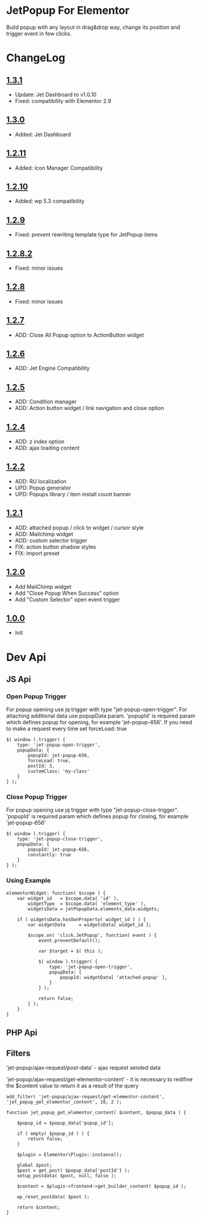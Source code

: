 # JetPopup For Elementor

Build popup with any layout in drag&drop way, change its position and trigger event in few clicks.

# ChangeLog

## [1.3.1](https://github.com/ZemezLab/jet-popup/releases/tag/1.3.1)
* Update: Jet Dashboard to v1.0.10
* Fixed: compatibility with Elementor 2.9

## [1.3.0](https://github.com/ZemezLab/jet-popup/releases/tag/1.3.0)
* Added: Jet Dashboard

## [1.2.11](https://github.com/ZemezLab/jet-popup/releases/tag/1.2.11)
* Added: Icon Manager Compatibility

## [1.2.10](https://github.com/ZemezLab/jet-popup/releases/tag/1.2.10)
* Added: wp 5.3 compatibility

## [1.2.9](https://github.com/ZemezLab/jet-popup/releases/tag/1.2.9)
* Fixed: prevent rewriting template type for JetPopup items

## [1.2.8.2](https://github.com/ZemezLab/jet-popup/releases/tag/1.2.8.2)
* Fixed: minor issues

## [1.2.8](https://github.com/ZemezLab/jet-popup/releases/tag/1.2.8)
* Fixed: minor issues

## [1.2.7](https://github.com/ZemezLab/jet-popup/releases/tag/1.2.7)
* ADD: Close All Popup option to ActionButton widget

## [1.2.6](https://github.com/ZemezLab/jet-popup/releases/tag/1.2.6)
* ADD: Jet Engine Compatibility

## [1.2.5](https://github.com/ZemezLab/jet-popup/releases/tag/1.2.5)
* ADD: Condition manager
* ADD: Action button widget / link navigation and close option

## [1.2.4](https://github.com/ZemezLab/jet-popup/releases/tag/1.2.4)
* ADD: z index option
* ADD: ajax loading content

## [1.2.2](https://github.com/ZemezLab/jet-popup/releases/tag/1.2.2)
* ADD: RU localization
* UPD: Popup generator
* UPD: Popups library / item install count banner

## [1.2.1](https://github.com/ZemezLab/jet-popup/releases/tag/1.2.1)
* ADD: attached popup / click to widget / cursor style
* ADD: Mailchimp widget
* ADD: custom selector trigger
* FIX: action button shadow styles
* FIX: import preset

## [1.2.0](https://github.com/ZemezLab/jet-popup/releases/tag/1.2.0)

* Add MailChimp widget
* Add "Close Popup When Success" option
* Add "Custom Selector" open event trigger

## [1.0.0](https://github.com/ZemezLab/jet-popup/releases/tag/1.0.0)

* Init


# Dev Api

## JS Api

### Open Popup Trigger

For popup opening use jq trigger with type "jet-popup-open-trigger". For attaching additional data use popupData param.
'popupId' is required param which defines popup for opening, for example 'jet-popup-656'. If you need to make a request every time set forceLoad: true

```
$( window ).trigger( {
	type: 'jet-popup-open-trigger',
	popupData: {
		popupId: jet-popup-656,
		forceLoad: true,
		postId: 3,
		customClass: 'my-class'
	}
} );
```

### Close Popup Trigger

For popup opening use jq trigger with type "jet-popup-close-trigger". 'popupId' is required param which defines popup for closing, for example 'jet-popup-656'

```
$( window ).trigger( {
	type: 'jet-popup-close-trigger',
	popupData: {
		popupId: jet-popup-656,
		constantly: true
	}
} );
```

### Using Example

```
elementorWidget: function( $scope ) {
	var widget_id   = $scope.data( 'id' ),
		widgetType  = $scope.data( 'element_type' ),
		widgetsData = jetPopupData.elements_data.widgets;

	if ( widgetsData.hasOwnProperty( widget_id ) ) {
		var widgetData     = widgetsData[ widget_id ];

		$scope.on( 'click.JetPopup', function( event ) {
			event.preventDefault();

			var $target = $( this );

			$( window ).trigger( {
				type: 'jet-popup-open-trigger',
				popupData: {
					popupId: widgetData[ 'attached-popup' ],
				}
			} );

			return false;
		} );
	}
}
```

## PHP Api

## Filters

'jet-popup/ajax-request/post-data' - ajax request sended data

'jet-popup/ajax-request/get-elementor-content' - it is necessary to redifine the  $content value to return it as a result of the query

```
add_filter( 'jet-popup/ajax-request/get-elementor-content', 'jet_popup_get_elementor_content', 10, 2 );

function jet_popup_get_elementor_content( $content, $popup_data ) {

	$popup_id = $popup_data['popup_id'];

	if ( empty( $popup_id ) ) {
		return false;
	}

	$plugin = Elementor\Plugin::instance();

	global $post;
	$post = get_post( $popup_data['postId'] );
	setup_postdata( $post, null, false );

	$content = $plugin->frontend->get_builder_content( $popup_id );

	wp_reset_postdata( $post );

	return $content;
}
```
